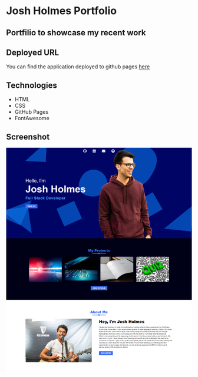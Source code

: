 # Josh Holmes Portfolio

## Portfilio to showcase my recent work


## Deployed URL

You can find the application deployed to github pages [here](https://glowingmanagement.github.io/my-portfolio/)

## Technologies

- HTML
- CSS
- GitHub Pages
- FontAwesome

## Screenshot

![desktop](./assets/images/full-screenshot.png)
